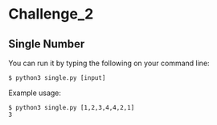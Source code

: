 # Challenge_2
## Single Number

You can run it by typing the following on your command line: 
```
$ python3 single.py [input]
```
Example usage: 
```
$ python3 single.py [1,2,3,4,4,2,1]
3
```

